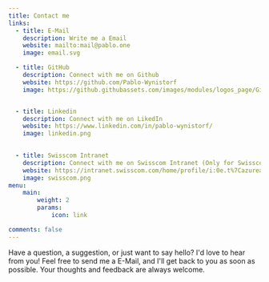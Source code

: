 ```yaml
---
title: Contact me
links:
  - title: E-Mail
    description: Write me a Email
    website: mailto:mail@pablo.one
    image: email.svg

  - title: GitHub
    description: Connect with me on Github
    website: https://github.com/Pablo-Wynistorf
    image: https://github.githubassets.com/images/modules/logos_page/GitHub-Mark.png


  - title: Linkedin
    description: Connect with me on LikedIn
    website: https://www.linkedin.com/in/pablo-wynistorf/
    image: linkedin.png
    

  - title: Swisscom Intranet
    description: Connect with me on Swisscom Intranet (Only for Swisscom Employees)
    website: https://intranet.swisscom.com/home/profile/i:0e.t%7Cazuread%7Ctaawypa5
    image: swisscom.png
menu:
    main: 
        weight: 2
        params:
            icon: link

comments: false
---
```

Have a question, a suggestion, or just want to say hello? I'd love to hear from you! Feel free to send me a E-Mail, and I'll get back to you as soon as possible. Your thoughts and feedback are always welcome.